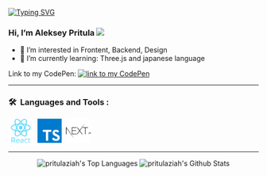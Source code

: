 <a href="https://git.io/typing-svg"><img src="https://readme-typing-svg.herokuapp.com?font=Fira+Code&pause=1000&vCenter=true&width=435&lines=Front-End+Developer" alt="Typing SVG" /></a>

<h3>
  Hi, I’m Aleksey Pritula
  <img src="https://media.giphy.com/media/hvRJCLFzcasrR4ia7z/giphy.gif" width="28">
</h3>

- 👀 I’m interested in Frontent, Backend, Design
- 🌱 I’m currently learning: Three.js and japanese language

<div>Link to my CodePen:&nbsp;<a href="https://codepen.io/ziahherzen"><img alt="link to my CodePen" src="https://img.shields.io/static/v1?label&message=ziahherzen&color=000000&style=flat&logo=codepen" /></a></div>

---

### 🛠 &nbsp;Languages and Tools :

<p>
<img src="https://github.com/devicons/devicon/blob/master/icons/react/react-original-wordmark.svg" title="React" alt="React" width="50" height="50"/>&nbsp;
  <img src="https://github.com/devicons/devicon/blob/master/icons/typescript/typescript-original.svg" title="TypeScript" alt="TypeScript" width="50" height="50"/>&nbsp;
  <img src="https://github.com/devicons/devicon/blob/master/icons/nextjs/nextjs-original-wordmark.svg" title="NextJS" alt="NextJs" width="50" height="50"/>&nbsp;
</p>

---
<p align="center">
<img alt="pritulaziah's Top Languages" src="https://github-readme-stats.vercel.app/api/top-langs/?username=pritulaziah&layout=compact" height="192px"/>
<img alt="pritulaziah's Github Stats" src="https://denvercoder1-github-readme-stats.vercel.app/api/?username=pritulaziah&show_icons=true&include_all_commits=true&count_private=true" height="192px"/>
</p>
